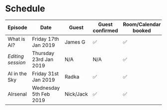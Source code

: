 Schedule
======

| Episode | Date | Guest | Guest confirmed | Room/Calendar booked | Lead Interviewer | 2nd Interviewer |
|---|---|---|---|---|---|---|
|What is AI?|Friday 17th Jan 2019 | James G| ✅|✅| N/A | N/A |
|*Editing session*|Thursday 23rd Jan 2019| N/A|N/A|✅| N/A | N/A |
| AI in the Sky| Friday 31st Jan 2019|Radka|✅|✅| Tarek | Ed |
|AIrsenal|Wednesday 5th Feb 2019| Nick/Jack|✅|✅| Ben | Effie |
